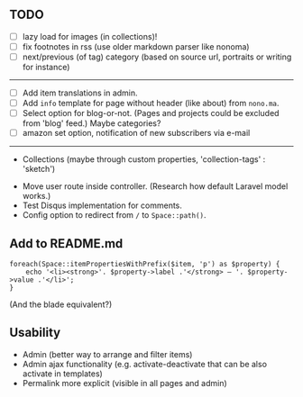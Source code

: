 
## TODO


- [ ] lazy load for images (in collections)!
- [ ] fix footnotes in rss (use older markdown parser like nonoma)
- [ ] next/previous (of tag) category (based on source url, portraits or writing for instance)

---

- [ ] Add item translations in admin.
- [ ] Add `info` template for page without header (like about) from `nono.ma`.
- [ ] Select option for blog-or-not. (Pages and projects could be excluded from 'blog' feed.) Maybe categories?
- [ ] amazon set option, notification of new subscribers via e-mail

---

- Collections (maybe through custom properties, 'collection-tags' : 'sketch')
* Move user route inside controller. (Research how default Laravel model works.)
* Test Disqus implementation for comments.
* Config option to redirect from `/` to `Space::path()`.

## Add to README.md

```
foreach(Space::itemPropertiesWithPrefix($item, 'p') as $property) {
    echo '<li><strong>'. $property->label .'</strong> — '. $property->value .'</li>';
}
```

(And the blade equivalent?)

## Usability

- Admin (better way to arrange and filter items)
- Admin ajax functionality (e.g. activate-deactivate that can be also activate in templates)
- Permalink more explicit (visible in all pages and admin)